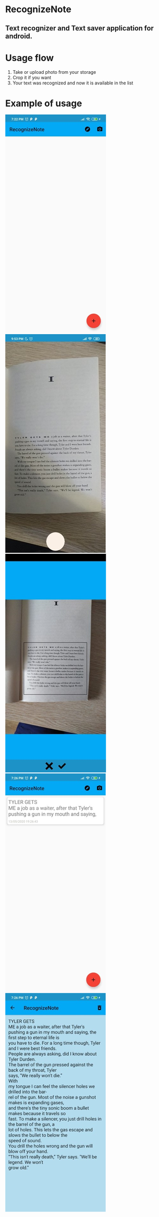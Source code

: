 # RecognizeNote

Text recognizer and Text saver application for android.
---

# Usage flow

1. Take or upload photo from your storage
1. Crop it if you want
1. Your text was recognized and now it is available in the list

# Example of usage
![img1](https://github.com/sessionsesh/RecognizeNote/blob/master/examples/img1.jpg)
![img2](https://github.com/sessionsesh/RecognizeNote/blob/master/examples/img2.jpg)
![img3](https://github.com/sessionsesh/RecognizeNote/blob/master/examples/img3.jpg)
![img4](https://github.com/sessionsesh/RecognizeNote/blob/master/examples/img4.jpg)
![img5](https://github.com/sessionsesh/RecognizeNote/blob/master/examples/img5.jpg)
